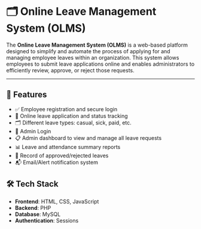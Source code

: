 # 🗂️ Online Leave Management System (OLMS)

The **Online Leave Management System (OLMS)** is a web-based platform designed to simplify and automate the process of applying for and managing employee leaves within an organization. This system allows employees to submit leave applications online and enables administrators to efficiently review, approve, or reject those requests.

---

## 🚀 Features

- ✅ Employee registration and secure login
- 📅 Online leave application and status tracking
- 🗂️ Different leave types: casual, sick, paid, etc.
- 🔐 Admin Login
- 📋 Admin dashboard to view and manage all leave requests
- 📊 Leave and attendance summary reports
- 📂 Record of approved/rejected leaves
- 📬 Email/Alert notification system



## 🛠️ Tech Stack


- **Frontend**: HTML, CSS, JavaScript
- **Backend**: PHP 
- **Database**: MySQL 
- **Authentication**: Sessions 
